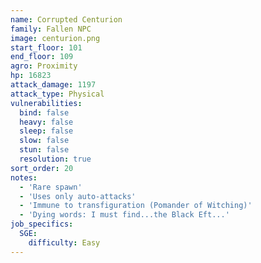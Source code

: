 ```yaml
---
name: Corrupted Centurion
family: Fallen NPC
image: centurion.png
start_floor: 101
end_floor: 109
agro: Proximity
hp: 16823
attack_damage: 1197
attack_type: Physical
vulnerabilities:
  bind: false
  heavy: false
  sleep: false
  slow: false
  stun: false
  resolution: true
sort_order: 20
notes:
  - 'Rare spawn'
  - 'Uses only auto-attacks'
  - 'Immune to transfiguration (Pomander of Witching)'
  - 'Dying words: I must find...the Black Eft...'
job_specifics:
  SGE:
    difficulty: Easy
---
```

